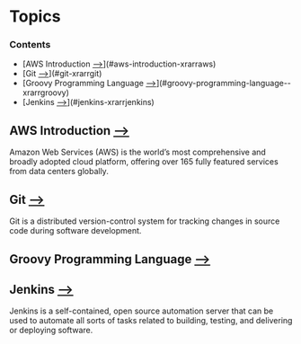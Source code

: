 # Topics
<!--TOC_START-->
### Contents
- [AWS Introduction [&xrarr;](./aws)](#aws-introduction-xrarraws)
- [Git [&xrarr;](./git)](#git-xrarrgit)
- [Groovy Programming Language  [&xrarr;](./groovy)](#groovy-programming-language--xrarrgroovy)
- [Jenkins [&xrarr;](./jenkins)](#jenkins-xrarrjenkins)

<!--TOC_END-->
## AWS Introduction [&xrarr;](./aws)
Amazon Web Services (AWS) is the world’s most comprehensive and broadly adopted cloud platform, offering over 165 fully featured services from data centers globally.
## Git [&xrarr;](./git)
Git is a distributed version-control system for tracking changes in source code during software development.
## Groovy Programming Language  [&xrarr;](./groovy)

## Jenkins [&xrarr;](./jenkins)
Jenkins is a self-contained, open source automation server that can be used to automate all sorts of tasks related to building, testing, and delivering or deploying software.
